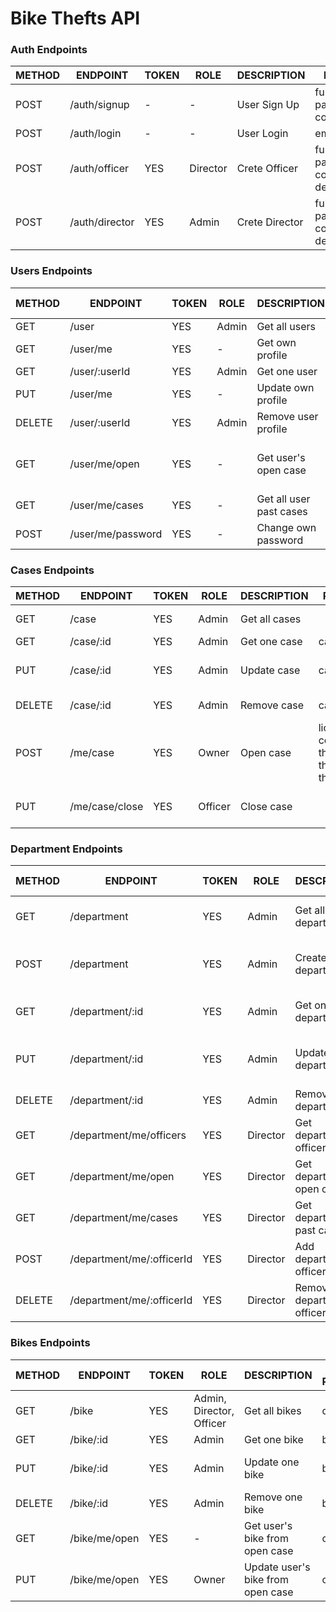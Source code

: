 # Bike Thefts API

### Auth Endpoints

| METHOD | ENDPOINT      | TOKEN | ROLE     | DESCRIPTION           | POST PARAMS                                                 | RETURNS |
| ------ | ------------- | ----- | -------- | --------------------- | ----------------------------------------------------------- | ------- |
| POST   | /auth/signup  | -     | -        | User Sign Up          | fullName, email, password, confirm_password                 | token   |
| POST   | /auth/login   | -     | -        | User Login            | email, password                                             | token   |
| POST   | /auth/officer | YES   | Director | Crete Officer         | fullName, email, password, confirm_password, department     | email   |
| POST   | /auth/director| YES   | Admin    | Crete Director        | fullName, email, password, confirm_password, department     | email   |

### Users Endpoints

| METHOD | ENDPOINT                  | TOKEN | ROLE  | DESCRIPTION                  | POST PARAMS                | RETURNS                              |
| ------ | ------------------------- | ----- | ----- | ---------------------------- | -------------------------- | ------------------------------------ |
| GET    | /user                    | YES   | Admin | Get all users                | -                          | [{ users }]                          |
| GET    | /user/me                 | YES   | -     | Get own profile              | user_id                    | { user }                             |
| GET    | /user/:userId            | YES   | Admin | Get one user                 | user_id                    | { user }                             |
| PUT    | /user/me                 | YES   | -     | Update own profile           | user_id                    | { user }                             |
| DELETE | /user/:userId            | YES   | Admin | Remove user profile          | user_id                    | "Profile deleted"                    |
| GET    | /user/me/open            | YES   | -     | Get user's open case         | user_id                    | {case} / "You have no opened cases"  |
| GET    | /user/me/cases           | YES   | -     | Get all user past cases      | user_id                    | [{ cases }]                          |
| POST   | /user/me/password        | YES   | -     | Change own password          | old_password, new_password | "Password updated"                   |


### Cases Endpoints

| METHOD | ENDPOINT      | TOKEN | ROLE    | DESCRIPTION     | POST PARAMS                                                          | RETURNS                    |
| ------ | ------------- | ----- | ------- | --------------- | ---------------------------------------------------------------------| -------------------------- |
| GET    | /case         | YES   | Admin   | Get all cases   |                                                                      | [{ cases }]                |
| GET    | /case/:id     | YES   | Admin   | Get one case    | case_id                                                              | { case }                   |
| PUT    | /case/:id     | YES   | Admin   | Update case     | case_id                                                              | "Case updated", { case }   |
| DELETE | /case/:id     | YES   | Admin   | Remove case     | case_id                                                              | "Case deleted"             |
| POST   | /me/case      | YES   | Owner   | Open case       | license_num, color, type, theftDate, theft_description, theft_adress | "Case opened", { case }    |
| PUT    | /me/case/close| YES   | Officer | Close case      |                                                                      | "Case closed", { case }    |


### Department Endpoints

| METHOD | ENDPOINT                  | TOKEN | ROLE     | DESCRIPTION                 | POST PARAMS      | RETURNS                             |
| ------ | ------------------------- | ----- | -------- | --------------------------- | ---------------- | ----------------------------------- |
| GET    | /department               | YES   | Admin    | Get all departments         | -                | [{ departments }]                   |
| POST   | /department               | YES   | Admin    | Create one department       | name, director   | "Deparment created", { department } |
| GET    | /department/:id           | YES   | Admin    | Get one department          | department_id    | { department }                      |
| PUT    | /department/:id           | YES   | Admin    | Update one department       | department_id    | "Deparment updated", { department } |
| DELETE | /department/:id           | YES   | Admin    | Remove one department       | department_id    | "Department deleted"                |
| GET    | /department/me/officers   | YES   | Director | Get department's officers   | department_id    | [{ officers }]                      |
| GET    | /department/me/open       | YES   | Director | Get department's open cases | department_id    | [{ cases }]                         |
| GET    | /department/me/cases      | YES   | Director | Get department's past cases | department_id    | [{ cases }]                         |
| POST   | /department/me/:officerId | YES   | Director | Add department's officers   | officer_id       | "Officer added", [{ officers }]     |
| DELETE | /department/me/:officerId | YES   | Director | Remove department's officers| officer_id       | "Officer removed", [{ officers }]   |

### Bikes Endpoints

| METHOD | ENDPOINT          | TOKEN | ROLE                        | DESCRIPTION                      | POST PARAMS| RETURNS                  |
| ------ | ----------------- | ----- | --------------------------- | -------------------------------- | ---------- | ------------------------ |
| GET    | /bike             | YES   | Admin, Director, Officer    | Get all bikes                    | query      | [{ bikes }]              |
| GET    | /bike/:id         | YES   | Admin                       | Get one bike                     | bike_id    | { bike }                 |
| PUT    | /bike/:id         | YES   | Admin                       | Update one bike                  | bike_id    | "Bike updated", { bike } |
| DELETE | /bike/:id         | YES   | Admin                       | Remove one bike                  | bike_id    | "Bike deleted"           |
| GET    | /bike/me/open     | YES   | -                           | Get user's bike from open case   | case_id    | { bike }                 |
| PUT    | /bike/me/open     | YES   | Owner                       | Update user's bike from open case| case_id    | "Bike updated", { bike } |